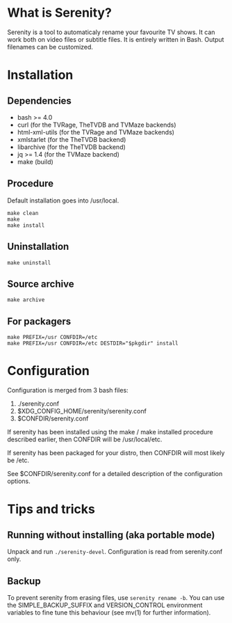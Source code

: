 What is Serenity?
=================
Serenity is a tool to automaticaly rename your favourite TV shows.
It can work both on video files or subtitle files.
It is entirely written in Bash. Output filenames can be customized.

Installation
============
Dependencies
------------
- bash >= 4.0
- curl (for the TVRage, TheTVDB and TVMaze backends)
- html-xml-utils (for the TVRage and TVMaze backends)
- xmlstarlet (for the TheTVDB backend)
- libarchive (for the TheTVDB backend)
- jq >= 1.4 (for the TVMaze backend)
- make (build)

Procedure
---------
Default installation goes into /usr/local.

    make clean
    make
    make install

Uninstallation
--------------
    make uninstall

Source archive
--------------
    make archive

For packagers
-------------
    make PREFIX=/usr CONFDIR=/etc
    make PREFIX=/usr CONFDIR=/etc DESTDIR="$pkgdir" install

Configuration
=============
Configuration is merged from 3 bash files:

1.  ./serenity.conf
2.  $XDG_CONFIG_HOME/serenity/serenity.conf
3.  $CONFDIR/serenity.conf

If serenity has been installed using the make / make installed procedure described earlier, then CONFDIR will be /usr/local/etc.

If serenity has been packaged for your distro, then CONFDIR will most likely be /etc.

See $CONFDIR/serenity.conf for a detailed description of the configuration options.

Tips and tricks
===============
Running without installing (aka portable mode)
----------------------------------------------
Unpack and run `./serenity-devel`. Configuration is read from serenity.conf only.

Backup
------
To prevent serenity from erasing files, use `serenity rename -b`. You can use the SIMPLE_BACKUP_SUFFIX and VERSION_CONTROL environment variables to fine tune this behaviour (see mv(1) for further information).
